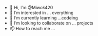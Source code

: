 - 👋 Hi, I’m @Miwok420
- 👀 I’m interested in ... everything 
- 🌱 I’m currently learning ...codeing 
- 💞️ I’m looking to collaborate on ... projects 
- 📫 How to reach me ...

<!---
Miwok420/Miwok420 is a ✨ special ✨ repository because its `README.md` (this file) appears on your GitHub profile.
You can click the Preview link to take a look at your changes.
--->
